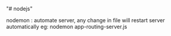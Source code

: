 "# nodejs" 

nodemon : automate server, any change in file will restart server automatically eg: nodemon app-routing-server.js